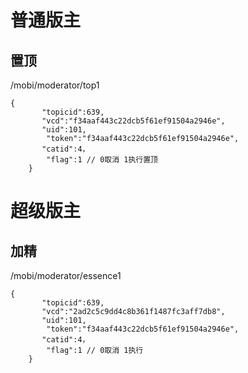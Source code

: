 
# 普通版主 #


## 置顶 ##
/mobi/moderator/top1

	{
		   "topicid":639, 
	       "vcd":"f34aaf443c22dcb5f61ef91504a2946e",
	       "uid":101,
			"token":"f34aaf443c22dcb5f61ef91504a2946e",
	       "catid":4，
			"flag":1 // 0取消 1执行置顶
		}




# 超级版主 #
## 加精 ##
/mobi/moderator/essence1

	{
		   "topicid":639, 
	       "vcd":"2ad2c5c9dd4c8b361f1487fc3aff7db8",
	       "uid":101,
			"token":"f34aaf443c22dcb5f61ef91504a2946e",
	       "catid":4，
			"flag":1 // 0取消 1执行
		}